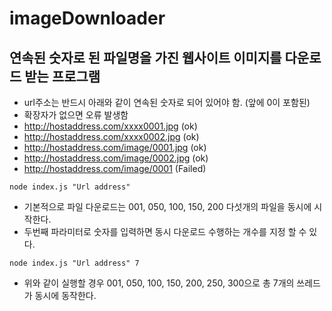 # imageDownloader
## 연속된 숫자로 된 파일명을 가진 웹사이트 이미지를 다운로드 받는 프로그램

* url주소는 반드시 아래와 같이 연속된 숫자로 되어 있어야 함. (앞에 0이 포함된)
* 확장자가 없으면 오류 발생함
* http://hostaddress.com/xxxx0001.jpg (ok)
* http://hostaddress.com/xxxx0002.jpg (ok)
* http://hostaddress.com/image/0001.jpg (ok)
* http://hostaddress.com/image/0002.jpg (ok)
* http://hostaddress.com/image/0001 (Failed)

```
node index.js "Url address"
```

* 기본적으로 파일 다운로드는 001, 050, 100, 150, 200 다섯개의 파일을 동시에 시작한다.
* 두번째 파라미터로 숫자를 입력하면 동시 다운로드 수행하는 개수를 지정 할 수 있다.
```
node index.js "Url address" 7
```
* 위와 같이 실행할 경우 001, 050, 100, 150, 200, 250, 300으로 총 7개의 쓰레드가 동시에 동작한다.